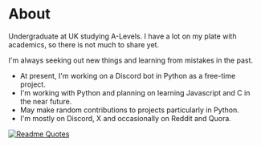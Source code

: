 # About

Undergraduate at UK studying A-Levels. I have a lot on my plate with academics, so there is not much to share yet.

I'm always seeking out new things and learning from mistakes in the past.
- At present, I'm working on a Discord bot in Python as a free-time project.
- I'm working with Python and planning on learning Javascript and C in the near future.
- May make random contributions to projects particularly in Python.
- I'm mostly on Discord, X and occasionally on Reddit and Quora.

[![Readme Quotes](https://quotes-github-readme.vercel.app/api?type=horizontal&theme=dark)](https://github.com/piyushsuthar/github-readme-quotes)
